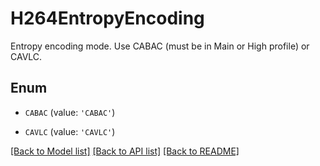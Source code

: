 # H264EntropyEncoding

Entropy encoding mode. Use CABAC (must be in Main or High profile) or CAVLC.

## Enum

* `CABAC` (value: `'CABAC'`)

* `CAVLC` (value: `'CAVLC'`)

[[Back to Model list]](../README.md#documentation-for-models) [[Back to API list]](../README.md#documentation-for-api-endpoints) [[Back to README]](../README.md)


